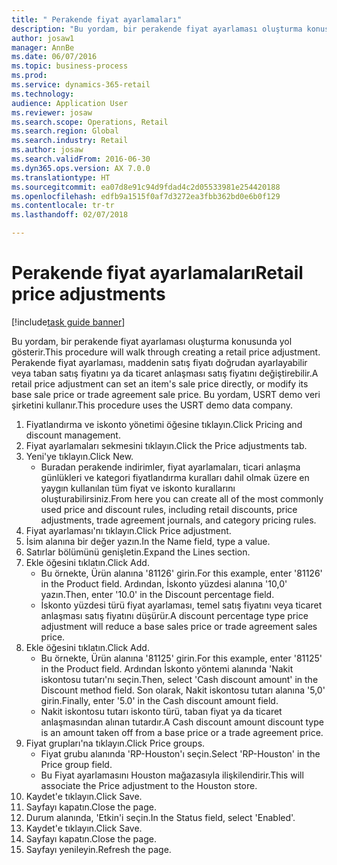 ```yaml
--- 
title: " Perakende fiyat ayarlamaları"
description: "Bu yordam, bir perakende fiyat ayarlaması oluşturma konusunda yol gösterir."
author: josaw1
manager: AnnBe
ms.date: 06/07/2016
ms.topic: business-process
ms.prod: 
ms.service: dynamics-365-retail
ms.technology: 
audience: Application User
ms.reviewer: josaw
ms.search.scope: Operations, Retail
ms.search.region: Global
ms.search.industry: Retail
ms.author: josaw
ms.search.validFrom: 2016-06-30
ms.dyn365.ops.version: AX 7.0.0
ms.translationtype: HT
ms.sourcegitcommit: ea07d8e91c94d9fdad4c2d05533981e254420188
ms.openlocfilehash: edfb9a1515f0af7d3272ea3fbb362bd0e6b0f129
ms.contentlocale: tr-tr
ms.lasthandoff: 02/07/2018

---
```

# <a name="retail-price-adjustments"></a><span data-ttu-id="25311-103"> Perakende fiyat ayarlamaları</span><span class="sxs-lookup"><span data-stu-id="25311-103">Retail price adjustments</span></span>

[!include[task guide banner](../includes/task-guide-banner.md)]

<span data-ttu-id="25311-104">Bu yordam, bir perakende fiyat ayarlaması oluşturma konusunda yol gösterir.</span><span class="sxs-lookup"><span data-stu-id="25311-104">This procedure will walk through creating a retail price adjustment.</span></span> <span data-ttu-id="25311-105">Perakende fiyat ayarlaması, maddenin satış fiyatı doğrudan ayarlayabilir veya taban satış fiyatını ya da ticaret anlaşması satış fiyatını değiştirebilir.</span><span class="sxs-lookup"><span data-stu-id="25311-105">A retail price adjustment can set an item's sale price directly, or modify its base sale price or trade agreement sale price.</span></span> <span data-ttu-id="25311-106">Bu yordam, USRT demo veri şirketini kullanır.</span><span class="sxs-lookup"><span data-stu-id="25311-106">This procedure uses the USRT demo data company.</span></span>

1. <span data-ttu-id="25311-107">Fiyatlandırma ve iskonto yönetimi öğesine tıklayın.</span><span class="sxs-lookup"><span data-stu-id="25311-107">Click Pricing and discount management.</span></span>
2. <span data-ttu-id="25311-108">Fiyat ayarlamaları sekmesini tıklayın.</span><span class="sxs-lookup"><span data-stu-id="25311-108">Click the Price adjustments tab.</span></span>
3. <span data-ttu-id="25311-109">Yeni'ye tıklayın.</span><span class="sxs-lookup"><span data-stu-id="25311-109">Click New.</span></span>
    * <span data-ttu-id="25311-110">Buradan perakende indirimler, fiyat ayarlamaları, ticari anlaşma günlükleri ve kategori fiyatlandırma kuralları dahil olmak üzere en yaygın kullanılan tüm fiyat ve iskonto kurallarını oluşturabilirsiniz.</span><span class="sxs-lookup"><span data-stu-id="25311-110">From here you can create all of the most commonly used price and discount rules, including retail discounts, price adjustments, trade agreement journals, and category pricing rules.</span></span>  
4. <span data-ttu-id="25311-111">Fiyat ayarlaması'nı tıklayın.</span><span class="sxs-lookup"><span data-stu-id="25311-111">Click Price adjustment.</span></span>
5. <span data-ttu-id="25311-112">İsim alanına bir değer yazın.</span><span class="sxs-lookup"><span data-stu-id="25311-112">In the Name field, type a value.</span></span>
6. <span data-ttu-id="25311-113">Satırlar bölümünü genişletin.</span><span class="sxs-lookup"><span data-stu-id="25311-113">Expand the Lines section.</span></span>
7. <span data-ttu-id="25311-114">Ekle öğesini tıklatın.</span><span class="sxs-lookup"><span data-stu-id="25311-114">Click Add.</span></span>
    * <span data-ttu-id="25311-115">Bu örnekte, Ürün alanına '81126' girin.</span><span class="sxs-lookup"><span data-stu-id="25311-115">For this example, enter '81126' in the Product field.</span></span>    <span data-ttu-id="25311-116">Ardından, İskonto yüzdesi alanına '10,0' yazın.</span><span class="sxs-lookup"><span data-stu-id="25311-116">Then, enter '10.0' in the Discount percentage field.</span></span>  
    * <span data-ttu-id="25311-117">İskonto yüzdesi türü fiyat ayarlaması, temel satış fiyatını veya ticaret anlaşması satış fiyatını düşürür.</span><span class="sxs-lookup"><span data-stu-id="25311-117">A discount percentage type price adjustment will reduce a base sales price or trade agreement sales price.</span></span>  
8. <span data-ttu-id="25311-118">Ekle öğesini tıklatın.</span><span class="sxs-lookup"><span data-stu-id="25311-118">Click Add.</span></span>
    * <span data-ttu-id="25311-119">Bu örnekte, Ürün alanına '81125' girin.</span><span class="sxs-lookup"><span data-stu-id="25311-119">For this example, enter '81125' in the Product field.</span></span>    <span data-ttu-id="25311-120">Ardından İskonto yöntemi alanında 'Nakit iskontosu tutarı'nı seçin.</span><span class="sxs-lookup"><span data-stu-id="25311-120">Then, select 'Cash discount amount' in the Discount method field.</span></span>    <span data-ttu-id="25311-121">Son olarak, Nakit iskontosu tutarı alanına '5,0' girin.</span><span class="sxs-lookup"><span data-stu-id="25311-121">Finally, enter '5.0' in the Cash discount amount field.</span></span>  
    * <span data-ttu-id="25311-122">Nakit iskontosu tutarı iskonto türü, taban fiyat ya da ticaret anlaşmasından alınan tutardır.</span><span class="sxs-lookup"><span data-stu-id="25311-122">A Cash discount amount discount type is an amount taken off from a base price or a trade agreement price.</span></span>  
9. <span data-ttu-id="25311-123">Fiyat grupları'na tıklayın.</span><span class="sxs-lookup"><span data-stu-id="25311-123">Click Price groups.</span></span>
    * <span data-ttu-id="25311-124">Fiyat grubu alanında 'RP-Houston'ı seçin.</span><span class="sxs-lookup"><span data-stu-id="25311-124">Select 'RP-Houston' in the Price group field.</span></span>  
    * <span data-ttu-id="25311-125">Bu Fiyat ayarlamasını Houston mağazasıyla ilişkilendirir.</span><span class="sxs-lookup"><span data-stu-id="25311-125">This will associate the Price adjustment to the Houston store.</span></span>  
10. <span data-ttu-id="25311-126">Kaydet'e tıklayın.</span><span class="sxs-lookup"><span data-stu-id="25311-126">Click Save.</span></span>
11. <span data-ttu-id="25311-127">Sayfayı kapatın.</span><span class="sxs-lookup"><span data-stu-id="25311-127">Close the page.</span></span>
12. <span data-ttu-id="25311-128">Durum alanında, 'Etkin'i seçin.</span><span class="sxs-lookup"><span data-stu-id="25311-128">In the Status field, select 'Enabled'.</span></span>
13. <span data-ttu-id="25311-129">Kaydet'e tıklayın.</span><span class="sxs-lookup"><span data-stu-id="25311-129">Click Save.</span></span>
14. <span data-ttu-id="25311-130">Sayfayı kapatın.</span><span class="sxs-lookup"><span data-stu-id="25311-130">Close the page.</span></span>
15. <span data-ttu-id="25311-131">Sayfayı yenileyin.</span><span class="sxs-lookup"><span data-stu-id="25311-131">Refresh the page.</span></span>


